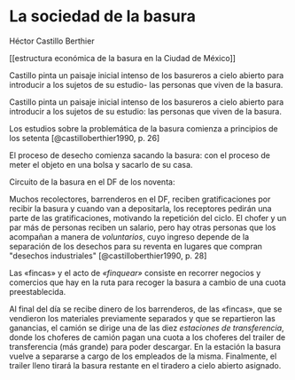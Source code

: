 # La sociedad de la basura
Héctor Castillo Berthier

[[estructura económica de la basura en la Ciudad de México]]

Castillo pinta un paisaje inicial intenso de los basureros a cielo abierto para introducir a los sujetos de su estudio- las personas que viven de la basura.

Castillo pinta un paisaje inicial intenso de los basureros a cielo abierto para introducir a los sujetos de su estudio: las personas que viven de la basura.

Los estudios sobre la problemática de la basura comienza a principios de los setenta [@castilloberthier1990, p. 26]

El proceso de desecho comienza sacando la basura: con el proceso de meter el objeto en una bolsa y sacarlo de su casa.

Circuito de la basura en el DF de los noventa:

Muchos recolectores, barrenderos en el DF, reciben gratificaciones por recibir la basura y cuando van a depositarla, los receptores pedirán una parte de las gratificaciones, motivando la repetición del ciclo. El chofer y un par más de personas reciben un salario, pero hay otras personas que los acompañan a manera de *voluntarios*, cuyo ingreso depende de la separación de los desechos para su reventa en lugares que compran "desechos industriales" [@castilloberthier1990, p. 28]

Las «fincas» y el acto de *«finquear»* consiste en recorrer negocios y comercios que hay en la ruta para recoger la basura a cambio de una cuota preestablecida.

Al final del día se recibe dinero de los barrenderos, de las «fincas», que se vendieron los materiales previamente separados y que se repartieron las ganancias, el camión se dirige una de las diez *estaciones de transferencia*, donde los choferes de camión pagan una cuota a los choferes del trailer de transferencia (más grande) para poder descargar. En la estación la basura vuelve a separarse a cargo de los empleados de la misma. Finalmente, el trailer lleno tirará la basura restante en el tiradero a cielo abierto asignado.

